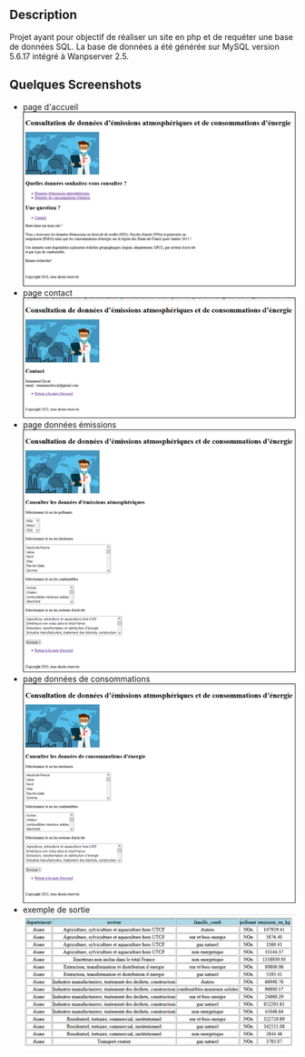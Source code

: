 ## Description
Projet ayant pour objectif de réaliser un site en php et de requéter une base de données SQL.
La base de données a été générée sur MySQL version 5.6.17 intégré à Wanpserver 2.5.

## Quelques Screenshots
- page d'accueil
![](https://github.com/manuescat/Projets-PHP-SQL/blob/main/page%20accueil.png)
- page contact
![](https://github.com/manuescat/Projets-PHP-SQL/blob/main/page%20contact.png)
- page données émissions
![](https://github.com/manuescat/Projets-PHP-SQL/blob/main/page%20emissions.png)
- page données de consommations
![](https://github.com/manuescat/Projets-PHP-SQL/blob/main/page%20consommations.png)
- exemple de sortie
![](https://github.com/manuescat/Projets-PHP-SQL/blob/main/exemple%20sortie.png)
